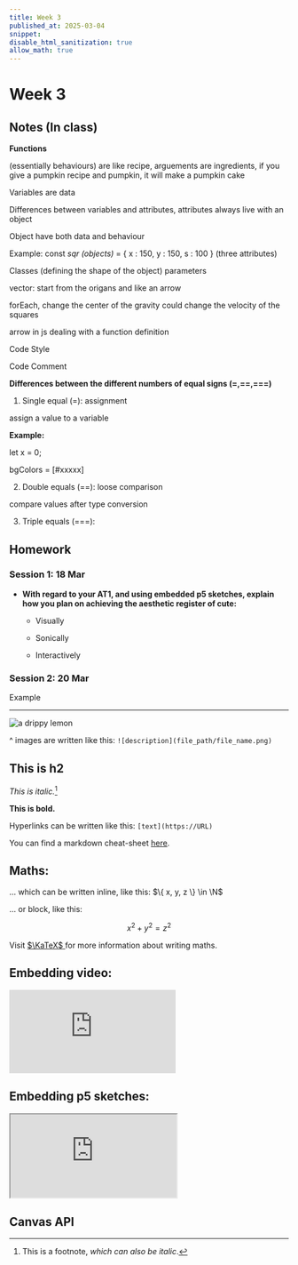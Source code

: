 ```yaml
---
title: Week 3
published_at: 2025-03-04
snippet:
disable_html_sanitization: true
allow_math: true
---
```


# Week 3

## Notes (In class)

**Functions**

(essentially behaviours) are like recipe,
arguements are ingredients,
if you give a pumpkin recipe and pumpkin, it will make a pumpkin cake

Variables are data

Differences between variables and attributes, attributes always live with an object

Object have both data and behaviour

Example:
const _sqr_ _(objects)_ = { x : 150, y : 150, s : 100 } (three attributes)

Classes (defining the shape of the object)
parameters

vector: start from the origans and like an arrow

forEach, change the center of the gravity could change the velocity of the squares

arrow in js dealing with a function definition

Code Style

Code Comment

**Differences between the different numbers of equal signs (=,==,===)**

1. Single equal (=): assignment

assign a value to a variable

**Example:**

let x = 0;

bgColors = [#xxxxx]

2. Double equals (==): loose comparison

compare values after type conversion

3. Triple equals (===):

## Homework

### Session 1: 18 Mar

- **With regard to your AT1, and using embedded p5 sketches, explain how you plan on achieving the aesthetic register of cute:**

  - Visually

  - Sonically

  - Interactively

### Session 2: 20 Mar

Example

---

![a drippy lemon](logo.svg)

^ images are written like this: `![description](file_path/file_name.png)`

## This is h2

_This is italic._[^1]

[^1]: This is a footnote, _which can also be italic_.

**This is bold.**

Hyperlinks can be written like this: `[text](https://URL)`

You can find a markdown cheat-sheet [here](https://www.markdownguide.org/cheat-sheet/).

## Maths:

... which can be written inline, like this: $\{ x, y, z \} \in \N$

... or block, like this:

$$ x^2 + y^2 = z^2 $$

Visit [ $\KaTeX$ ](https://katex.org/docs/supported#fractions-and-binomials) for more information about writing maths.

## Embedding video:

<iframe id="coding_train_video" src="https://www.youtube.com/embed/rI_y2GAlQFM?si=RDgjkpunxk1mQzMI" title="YouTube video player" frameborder="0" allow="accelerometer; autoplay; clipboard-write; encrypted-media; gyroscope; picture-in-picture; web-share" referrerpolicy="strict-origin-when-cross-origin" allowfullscreen></iframe>

<script type="module">

    console.log (`hello world! 🚀`)

    const iframe  = document.getElementById (`coding_train_video`)
    iframe.width  = iframe.parentNode.scrollWidth
    iframe.height = iframe.width * 9 / 16

</script>

## Embedding p5 sketches:

<iframe id="falling_falling" src="https://editor.p5js.org/capogreco/full/Fkg05m7aA"></iframe>

<script type="module">

    const iframe  = document.getElementById (`falling_falling`)
    iframe.width  = iframe.parentNode.scrollWidth
    iframe.height = iframe.width * 9 / 16 + 42

</script>

## Canvas API

<canvas id="canvas_example"></canvas>

<script type="module">
    const cnv = document.getElementById (`canvas_example`)
    cnv.width = cnv.parentNode.scrollWidth
    cnv.height = cnv.width * 9 / 16 

    const ctx = cnv.getContext (`2d`)
    const pos = {
        x: -100,
        y: cnv.height / 2 - 50
    }
    
    function draw_frame () {
        ctx.fillStyle = `turquoise`
        ctx.fillRect (0, 0, cnv.width, cnv.height)

        ctx.fillStyle = `hotpink`
        ctx.fillRect (pos.x, pos.y, 100, 100)

        pos.x += 2

        if (pos.x > cnv.width) {
            pos.x = -100
        }

        requestAnimationFrame (draw_frame)
    }

    draw_frame ()
</script>
